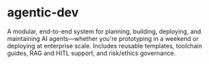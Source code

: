 # agentic-dev
A modular, end-to-end system for planning, building, deploying, and maintaining AI agents—whether you're prototyping in a weekend or deploying at enterprise scale. Includes reusable templates, toolchain guides, RAG and HITL support, and risk/ethics governance.
